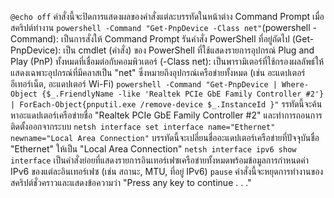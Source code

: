 ```@echo off```  คำสั่งนี้จะปิดการแสดงผลของคำสั่งแต่ละบรรทัดในหน้าต่าง Command Prompt เมื่อสคริปต์ทำงาน
```powershell -Command "Get-PnpDevice -Class net"```(powershell -Command): เป็นการสั่งให้ Command Prompt รันคำสั่ง PowerShell ที่อยู่ถัดไป
(Get-PnpDevice): เป็น cmdlet (คำสั่ง) ของ PowerShell ที่ใช้แสดงรายการอุปกรณ์ Plug and Play (PnP) ทั้งหมดที่เชื่อมต่อกับคอมพิวเตอร์
(-Class net): เป็นพารามิเตอร์ที่ใช้กรองผลลัพธ์ให้แสดงเฉพาะอุปกรณ์ที่มีคลาสเป็น "net" ซึ่งหมายถึงอุปกรณ์เครือข่ายทั้งหมด (เช่น อะแดปเตอร์อีเทอร์เน็ต, อะแดปเตอร์ Wi-Fi)
```powershell -Command "Get-PnpDevice | Where-Object {$_.FriendlyName -like 'Realtek PCIe GbE Family Controller #2'} | ForEach-Object{pnputil.exe /remove-device $_.InstanceId }"```
 รรทัดนี้จะค้นหาอะแดปเตอร์เครือข่ายชื่อ "Realtek PCIe GbE Family Controller #2" และทำการถอนการติดตั้งออกจากระบบ
```netsh interface set interface name="Ethernet"  newname="Local Area Connection"```
 บรรทัดนี้จะเปลี่ยนชื่ออะแดปเตอร์เครือข่ายที่ปัจจุบันชื่อ "Ethernet" ให้เป็น "Local Area Connection"
```netsh interface ipv6 show interface```
เป็นคำสั่งย่อยที่แสดงรายการอินเทอร์เฟซเครือข่ายทั้งหมดพร้อมข้อมูลการกำหนดค่า IPv6 ของแต่ละอินเทอร์เฟซ (เช่น สถานะ, MTU, ที่อยู่ IPv6)
```pause```
คำสั่งนี้จะหยุดการทำงานของสคริปต์ชั่วคราวและแสดงข้อความว่า "Press any key to continue . . ." 
